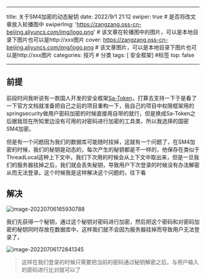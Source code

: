 
---
title: 关于SM4加密的动态秘钥
date: 2022/9/1 21:12
swiper: true # 是否将改文章放入轮播图中
swiperImg: 'https://zangzang.oss-cn-beijing.aliyuncs.com/img/logo.png' # 该文章在轮播图中的图片，可以是本地目录下图片也可以是http://xxx图片
cover: https://zangzang.oss-cn-beijing.aliyuncs.com/img/logo.png # 该文章图片，可以是本地目录下图片也可以是http://xxx图片
categories: 技巧 # 分类
tags: [ 安全框架] #标签
top: false

---
## 前提

前段时间我听说有一款国人开发的安全框架[Sa-Token](https://sa-token.dev33.cn/doc/index.html)，打算去支持一下于是看了一下官方文档就准备把自己之前的项目重构一下，我自己的项目中权限框架用的springsecurity做用户密码加密的时候直接用自带的就行，但是换成Sa-Token之后据我现在所知里边没有可用的对密码进行加密的工具类，所以我选择的国密SM4加密。

但是有一个问题因为我们的数据库可能随时挂掉，这就有一个问题了，在SM4加密的时候，我们的秘钥是动态的，每次产生的秘钥都是不一样的，他保存在类似于ThreadLocal这种上下文中，我们下次用的时候会从上下文中取出来，但是一旦我们的服务器挂掉之后，我们就会丢失秘钥，导致用户下次登录的时候没有办法解密从而无法登录。这个时候我是这样解决这个问题的，往下看

## 解决

![image-20220706165930788](https://zangzang.oss-cn-beijing.aliyuncs.com/img/image-20220706165930788.png)

我们先获得一个秘钥，通过这个秘钥对密码进行加密，然后把这个密码和对密码加密的秘钥同时存放在数据库中，这样我们就不会因为服务器挂掉而导致用户无法登录了，

![image-20220706172841345](https://zangzang.oss-cn-beijing.aliyuncs.com/img/image-20220706172841345.png)

> 这样在我们登录的时候只需要把当前的密码通过秘钥解密之后，与用户输入的密码进行比对就可以了
